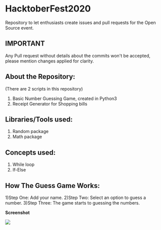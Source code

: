 # HacktoberFest2020
Repository to let enthusiasts create issues and pull requests for the Open Source event.

## IMPORTANT
Any Pull request without details about the commits won't be accepted, please mention changes applied for clarity. 

## About the Repository:
(There are 2 scripts in this repository)
1) Basic Number Guessing Game, created in Python3
2) Receipt Generator for Shopping bills
 
## Libraries/Tools used:
1) Random package
2) Math package

## Concepts used:
1) While loop
2) If-Else

## How The Guess Game Works:
1)Step One: Add your name.
2)Step Two: Select an option to guess a number.
3)Step Three: The game starts to guessing the numbers. 

**Screenshot**

![](images/game.jpg)
